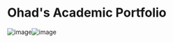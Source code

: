 # Ohad's Academic Portfolio
![image](https://github.com/ohaddan/ohaddan.github.io/assets/2526841/a0364052-ca2c-461a-bef4-178b5cd18faa)![image](https://github.com/ohaddan/ohaddan.github.io/assets/2526841/d4f13428-54b4-4daa-8365-ff799a8d266d)
